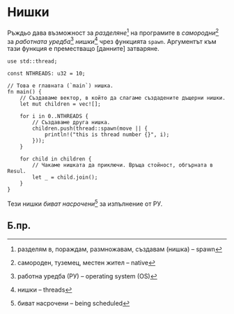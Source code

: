 # Нишки

Ръждьо дава възможност за _разделяне_[^spawn] на програмите в _самородни_[^native]
за _работната уредба_[^OS] _нишки_[^threads] чрез функцията `spawn`. Аргументът
към тази функция е преместващо [данните] затваряне.

```rust,editable
use std::thread;

const NTHREADS: u32 = 10;

// Това е главната (`main`) нишка.
fn main() {
    // Създаваме вектор, в който да слагаме създадените дъщерни нишки.
    let mut children = vec![];

    for i in 0..NTHREADS {
        // Създаваме друга нишка.
        children.push(thread::spawn(move || {
            println!("this is thread number {}", i);
        }));
    }

    for child in children {
        // Чакаме нишката да приключи. Връща стойност, обгърната в Resul.
        let _ = child.join();
    }
}
```

 Тези нишки _биват насрочени_[^scheduled] за изпълнение от РУ.

## Б.пр.

[^spawn]: разделям в, пораждам, размножавам, създавам (нишка) – spawn

[^native]: самороден, туземец, местен жител – native

[^OS]: работна уредба (РУ) – operating system (OS)

[^threads]: нишки – threads

[^scheduled]: биват насрочени – being scheduled
